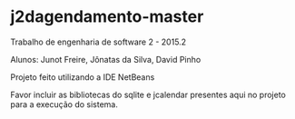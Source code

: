 # j2dagendamento-master
Trabalho de engenharia de software 2 - 2015.2

Alunos: Junot Freire, Jônatas da Silva, David Pinho

Projeto feito utilizando a IDE NetBeans

Favor incluir as bibliotecas do sqlite e jcalendar presentes aqui no projeto para a execução do sistema.
